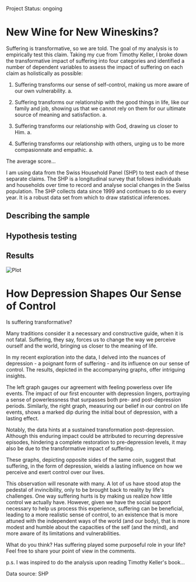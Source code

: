 Project Status: ongoing

# New Wine for New Wineskins?

Suffering is transformative, so we are told. The goal of my analysis is to empirically test this claim. Taking my cue from Timothy Keller, I broke down the transformative impact of suffering into four categories and identified a number of dependent variables to assess the impact of suffering on each claim as holistically as possible:

1. Suffering transforms our sense of self-control, making us more aware of our own vulnerability.
   a. 

3. Suffering transforms our relationship with the good things in life, like our family and job, showing us that we cannot rely on them for our ultimate source of meaning and satisfaction.
    a.

5. Suffering transforms our relationship with God, drawing us closer to Him.
   a.

7. Suffering transforms our relationship with others, urging us to be more compasionnate and empathic.
   a.

The average score... 

I am using data from the Swiss Household Panel (SHP) to test each of these separate claims. The SHP is a longitudinal survey that follows individuals and households over time to record and analyse social changes in the Swiss population. The SHP collects data since 1999 and continues to do so every year. It is a robust data set from which to draw statistical inferences.

## Describing the sample

## Hypothesis testing

## Results
![Plot](https://github.com/Dunadan1997/fact-or-legend-ep01-suffering/blob/main/Ep01_HypoTestResults_20240127_ve01.jpeg)

# How Depression Shapes Our Sense of Control

Is suffering transformative? 

Many traditions consider it a necessary and constructive guide, when it is not fatal. Suffering, they say, forces us to change the way we perceive ourself and the world, bringing us closer to the meaning of life. 

In my recent exploration into the data, I delved into the nuances of depression - a poignant form of suffering - and its influence on our sense of control. The results, depicted in the accompanying graphs, offer intriguing insights.

The left graph gauges our agreement with feeling powerless over life events. The impact of our first encounter with depression lingers, portraying a sense of powerlessness that surpasses both pre- and post-depression periods. Similarly, the right graph, measuring our belief in our control on life events, shows a marked dip during the initial bout of depression, with a lasting effect.

Notably, the data hints at a sustained transformation post-depression. Although this enduring impact could be attributed to recurring depressive episodes, hindering a complete restoration to pre-depression levels, it may also be due to the transformative impact of suffering.

These graphs, depicting opposite sides of the same coin, suggest that suffering, in the form of depression, wields a lasting influence on how we perceive and exert control over our lives.

This observation will resonate with many. A lot of us have stood atop the pedestal of invincibility, only to be brought back to reality by life's challenges. One way suffering hurts is by making us realize how little control we actually have. However, given we have the social support necessary to help us process this experience, suffering can be beneficial, leading to a more realistic sense of control, to an existence that is more attuned with the independent ways of the world (and our body), that is more modest and humble about the capacities of the self (and the mind), and more aware of its limitations and vulnerabilities. 

What do you think? Has suffering played some purposeful role in your life? Feel free to share your point of view in the comments. 

p.s. I was inspired to do the analysis upon reading Timothy Keller's book...

Data source: SHP






